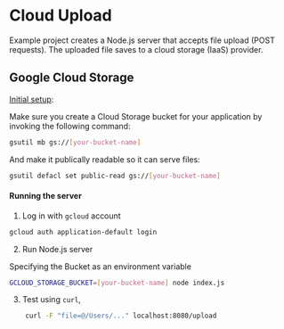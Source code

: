 # Cloud Upload

Example project creates a Node.js server that accepts file upload (POST requests). The uploaded file saves to a cloud storage (IaaS) provider.

## Google Cloud Storage

[Initial setup](https://cloud.google.com/appengine/docs/flexible/nodejs/using-cloud-storage):

Make sure you create a Cloud Storage bucket for your application by invoking the following command:

```bash
gsutil mb gs://[your-bucket-name]
```

And make it publically readable so it can serve files:

```bash
gsutil defacl set public-read gs://[your-bucket-name]
```

#### Running the server

1. Log in with `gcloud` account

```bash
gcloud auth application-default login
```

2. Run Node.js server

Specifying the Bucket as an environment variable

```bash
GCLOUD_STORAGE_BUCKET=[your-bucket-name] node index.js
```

3. Test using `curl`,

```bash
    curl -F "file=@/Users/..." localhost:8080/upload
```
